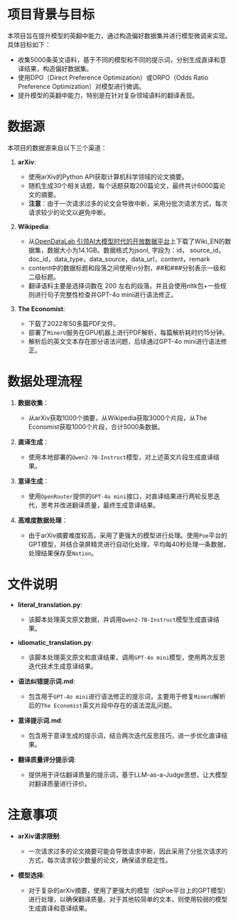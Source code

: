 # 项目背景与目标

本项目旨在提升模型的英翻中能力，通过构造偏好数据集并进行模型微调来实现。具体目标如下：
- 收集5000条英文语料，基于不同的模型和不同的提示词，分别生成直译和意译结果，构造偏好数据集。
- 使用DPO（Direct Preference Optimization）或ORPO（Odds Ratio Preference Optimization）对模型进行微调。
- 提升模型的英翻中能力，特别是在针对复杂领域语料的翻译表现。

# 数据源

本项目的数据源来自以下三个渠道：

1. **arXiv**:
   - 使用arXiv的Python API获取计算机科学领域的论文摘要。
   - 随机生成30个相关话题，每个话题获取200篇论文，最终共计6000篇论文的摘要。
   - **注意**：由于一次请求过多的论文会导致中断，采用分批次请求方式，每次请求较少的论文以避免中断。

2. **Wikipedia**:
   - 从[OpenDataLab 引领AI大模型时代的开放数据平台](https://opendatalab.com/ABear/Wiki_EN/explore/main)上下载了Wiki_EN的数据集，数据大小为14.1GB。数据格式为jsonl, 字段为：id， source_id，doc_id，data_type，data_source，data_url，content，remark
   - content中的数据标题和段落之间使用\n分割，##和###分别表示一级和二级标题。
   - 翻译语料主要是选择词数在 200 左右的段落。并且会使用nltk包+一些规则进行句子完整性检查并GPT-4o mini进行语法修正。

3. **The Economist**:
   - 下载了2022年50多篇PDF文件。
   - 部署了`MinerU`服务在GPU机器上进行PDF解析，每篇解析耗时约15分钟。
   - 解析后的英文文本存在部分语法问题，后续通过GPT-4o mini进行语法修正。

# 数据处理流程

1. **数据收集**：
   - 从arXiv获取1000个摘要，从Wikipedia获取3000个片段，从The Economist获取1000个片段，合计5000条数据。

2. **直译生成**：
   - 使用本地部署的`Qwen2-7B-Instruct`模型，对上述英文片段生成直译结果。

3. **意译生成**：
   - 使用`OpenRouter`提供的`GPT-4o mini`接口，对直译结果进行两轮反思迭代，思考并改进翻译质量，最终生成意译结果。

4. **高难度数据处理**：
   - 由于arXiv摘要难度较高，采用了更强大的模型进行处理。使用`Poe`平台的GPT模型，并结合录屏精灵进行自动化处理，平均每40秒处理一条数据，处理结果保存至`Notion`。

# 文件说明

- **literal_translation.py**: 
  - 该脚本处理英文原文数据，并调用`Qwen2-7B-Instruct`模型生成直译结果。

- **idiomatic_translation.py**: 
  - 该脚本处理英文原文和直译结果，调用`GPT-4o mini`模型，使用两次反思迭代技术生成意译结果。

- **语法纠错提示词.md**:
  - 包含用于`GPT-4o mini`进行语法修正的提示词，主要用于修复`MinerU`解析后的`The Economist`英文片段中存在的语法混乱问题。

- **意译提示词.md**:
  - 包含用于意译生成的提示词，结合两次迭代反思技巧，进一步优化直译结果。

- **翻译质量评分提示词**:
  - 提供用于评估翻译质量的提示词，基于LLM-as-a-Judge思想，让大模型对翻译质量进行评价。

# 注意事项

- **arXiv请求限制**: 
  - 一次请求过多的论文摘要可能会导致请求中断，因此采用了分批次请求的方式，每次请求较少数量的论文，确保请求稳定性。
  
- **模型选择**: 
  - 对于复杂的arXiv摘要，使用了更强大的模型（如Poe平台上的GPT模型）进行处理，以确保翻译质量。对于其他较简单的文本，则使用较弱的模型生成直译和意译结果。